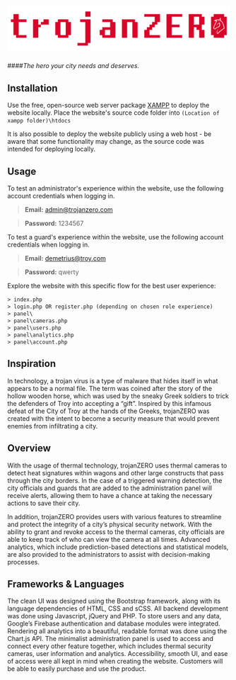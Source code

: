 # ![trojanZERO Logo](img/logo.png)
####_The hero your city needs and deserves._

## Installation

Use the free, open-source web server package [XAMPP](https://www.apachefriends.org/index.html) to deploy the website locally.
Place the website's source code folder into `(Location of xampp folder)\htdocs`

It is also possible to deploy the website publicly using a web host - be aware that some functionality may change, as the source code was intended for deploying locally.

## Usage
To test an administrator's experience within the website, use the following account credentials when logging in.
>**Email:** admin@trojanzero.com

>**Password:** 1234567 

To test a guard's experience within the website, use the following account credentials when logging in.
>**Email:** demetrius@troy.com

>**Password:** qwerty

Explore the website with this specific flow for the best user experience:
```
> index.php
> login.php OR register.php (depending on chosen role experience)
> panel\
> panel\cameras.php
> panel\users.php
> panel\analytics.php
> panel\account.php
```

## Inspiration
In technology, a trojan virus is a type of malware that hides itself in what appears to be a normal file. The term was coined after the story of the hollow wooden horse, which was used by the sneaky Greek soldiers to trick the defenders of Troy into accepting a “gift”. Inspired by this infamous defeat of the City of Troy at the hands of the Greeks, trojanZERO was created with the intent to become a security measure that would prevent enemies from infiltrating a city.

## Overview
With the usage of thermal technology, trojanZERO uses thermal cameras to detect heat signatures within wagons and other large constructs that pass through the city borders. In the case of a triggered warning detection, the city officials and guards that are added to the administration panel will receive alerts, allowing them to have a chance at taking the necessary actions to save their city. 

In addition, trojanZERO provides users with various features to streamline and protect the integrity of a city’s physical security network. With the ability to grant and revoke access to the thermal cameras, city officials are able to keep track of who can view the camera at all times. Advanced analytics, which include prediction-based detections and statistical models, are also provided to the administrators to assist with decision-making processes.

## Frameworks & Languages
The clean UI was designed using the Bootstrap framework, along with its language dependencies of HTML, CSS and sCSS. All backend development was done using Javascript, jQuery and PHP. To store users and any data, Google’s Firebase authentication and database modules were integrated. Rendering all analytics into a beautiful, readable format was done using the Chart.js API. The minimalist administration panel is used to access and connect every other feature together, which includes thermal security cameras, user information and analytics. Accessibility, smooth UI, and ease of access were all kept in mind when creating the website. Customers will be able to easily purchase and use the product.


